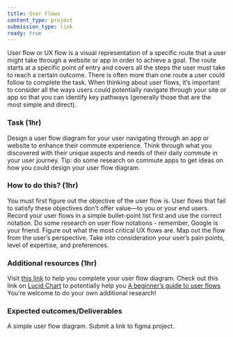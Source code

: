 ```yaml
---
title: User Flows
content_type: project
submission_type: link 
ready: true
---
```


User flow or UX flow is a visual representation of a specific route that a user might take through a website or app in order to achieve a goal. The route starts at a specific point of entry and covers all the steps the user must take to reach a certain outcome. There is often more than one route a user could follow to complete the task. When thinking about user flows, it’s important to consider all the ways users could potentially navigate through your site or app so that you can identify key pathways (generally those that are the most simple and direct).

### Task (1hr)
Design a user flow diagram for your user navigating through an app or website to enhance their commute experience. Think through what you discovered with their unique aspects and needs of their daily commute in your user journey. Tip: do some research on commute apps to get ideas on how you could design your user flow diagram.  

### How to do this? (1hr) 
You must first figure out the objective of the user flow is. User flows that fail to satisfy these objectives don’t offer value—to you or your end users.
Record your user flows in a simple bullet-point list first and use the correct notation. Do some research on user flow notations - remember, Google is your friend. 
Figure out what the most critical UX flows are.
Map out the flow from the user’s perspective. Take into consideration your user’s pain points, level of expertise, and preferences.

### Additional resources (1hr)
Visit [this link](https://www.figma.com/community/file/830510773896272856) to help you complete your user flow diagram.
Check out this link on [Lucid Chart](https://www.lucidchart.com/blog/how-to-make-a-user-flow-diagram) to potentially help you
[A beginner’s guide to user flows](https://careerfoundry.com/en/blog/ux-design/what-are-user-flows/#:~:text=User%20flows%2C%20UX%20flows%2C%20or,through%20to%20the%20final%20interaction.)
You’re welcome to do your own additional research! 

### Expected outcomes/Deliverables
A simple user flow diagram. Submit a link to figma project.

 
